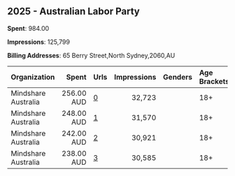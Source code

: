## 2025 - Australian Labor Party 
**Spent**: 984.00

**Impressions**: 125,799

**Billing Addresses**: 65 Berry Street,North Sydney,2060,AU

|Organization|Spent|Urls|Impressions|Genders|Age Brackets|Country Codes|
|:---|---:|:---|---:|:---|:---|:---|
|Mindshare Australia|256.00 AUD|[0](https://www.snap.com/political-ads/asset/025580fd4b4d3b5d586f32f3d73758395bb93b6e347ed9f9fbadff50d5bbc9cb?mediaType=mp4)|32,723||18+|australia|
|Mindshare Australia|248.00 AUD|[1](https://www.snap.com/political-ads/asset/1e3c9b74ba3428832b7e0b1344aac52c5c3727cb4aeda4b1a1094ace5a2d6e3f?mediaType=mp4)|31,570||18+|australia|
|Mindshare Australia|242.00 AUD|[2](https://www.snap.com/political-ads/asset/1969705bb6f774593221264e62adf85f7d41db02878d62351e9d1d6b6db55095?mediaType=mp4)|30,921||18+|australia|
|Mindshare Australia|238.00 AUD|[3](https://www.snap.com/political-ads/asset/8308bf3758981e8d242f72de68e7e49f0b65949c0647261b7dd7176c433c6810?mediaType=mp4)|30,585||18+|australia|
